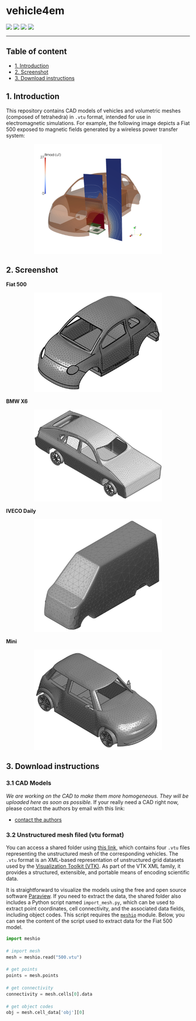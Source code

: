 # vehicle4em
![](https://img.shields.io/badge/open-source-blue)
![](https://img.shields.io/badge/license-MIT-blue)
![](https://img.shields.io/badge/CAD-Vehicle-blue)
![](https://img.shields.io/badge/Electromagnetic-Simulation-blue)
***

## Table of content
* [1. Introduction](https://github.com/cadema-PoliTO/vehicle4em#introduction)
* [2. Screenshot](https://github.com/cadema-PoliTO/vehicle4em/tree/dev?tab=readme-ov-file#2-screenshot)
* [3. Download instructions](https://github.com/cadema-PoliTO/vehicle4em/tree/dev?tab=readme-ov-file#3-download-instructions)

## 1. Introduction
This repository contains CAD models of vehicles and volumetric meshes (composed of tetrahedra) in `.vtu` format, intended for use in electromagnetic simulations. For example, the following image depicts a Fiat 500 exposed to magnetic fields generated by a wireless power transfer system:

<p align="center">
<img src="./img/fiat500_field.png" width="350">
</p>


## 2. Screenshot

**Fiat 500**
<p align="center">
<img src="./img/fiat500.png" width="350">
</p>

**BMW X6**

<p align="center">
<img src="./img/bmwX6.png" width="350">
</p>

**IVECO Daily**

<p align="center">
<img src="./img/daily.png" width="350">
</p>

**Mini**

<p align="center">
<img src="./img/mini.png" width="350">
</p>

## 3. Download instructions

### 3.1 CAD Models

*We are working on the CAD to make them more homogeneous. They will be uploaded here as soon as possible.* If your really need a CAD right now, please contact the authors by email with this link:
* [contact the authors](mailto:fabio.freschi@polito.it,luca.giaccone@polito.it)


### 3.2 Unstructured mesh filed (vtu format)

You can access a shared folder using [this link](https://drive.google.com/drive/folders/1erye-jtA3xx1Um7UCCMqewos2cXu--xH?usp=sharing), which contains four `.vtu` files representing the unstructured mesh of the corresponding vehicles. The `.vtu` format is an XML-based representation of unstructured grid datasets used by the [Visualization Toolkit (VTK)](https://vtk.org/). As part of the VTK XML family, it provides a structured, extensible, and portable means of encoding scientific data.

It is straightforward to visualize the models using the free and open source software [Paraview](https://www.paraview.org/). If you need to extract the data, the shared folder also includes a Python script named `import_mesh.py`, which can be used to extract point coordinates, cell connectivity, and the associated data fields, including object codes. This script requires the [`meshio`](https://pypi.org/project/meshio/) module. Below, you can see the content of the script used to extract data for the Fiat 500 model.


 ```python
 import meshio

# import mesh
mesh = meshio.read("500.vtu")

# get points
points = mesh.points

# get connectivity
connectivity = mesh.cells[0].data

# get object codes
obj = mesh.cell_data['obj'][0]
 ```




